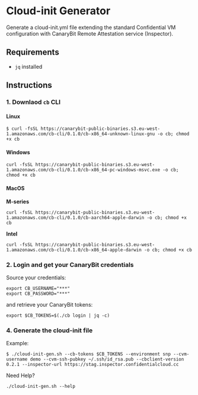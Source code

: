 # Cloud-init Generator

Generate a cloud-init.yml file extending the standard Confidential VM configuration with CanaryBit Remote Attestation service (Inspector).

## Requirements

- `jq` installed

## Instructions

### 1. Downlaod `cb` CLI 

#### Linux
  
```
$ curl -fsSL https://canarybit-public-binaries.s3.eu-west-1.amazonaws.com/cb-cli/0.1.0/cb-x86_64-unknown-linux-gnu -o cb; chmod +x cb
```
  
#### Windows
  
```
curl -fsSL https://canarybit-public-binaries.s3.eu-west-1.amazonaws.com/cb-cli/0.1.0/cb-x86_64-pc-windows-msvc.exe -o cb; chmod +x cb
```
  
#### MacOS

**M-series**
  
```
curl -fsSL https://canarybit-public-binaries.s3.eu-west-1.amazonaws.com/cb-cli/0.1.0/cb-aarch64-apple-darwin -o cb; chmod +x cb
```

**Intel** 
  
```
curl -fsSL https://canarybit-public-binaries.s3.eu-west-1.amazonaws.com/cb-cli/0.1.0/cb-x86_64-apple-darwin -o cb; chmod +x cb
```

### 2. Login and get your CanaryBit credentials

Source your credentials:
```
export CB_USERNAME="***"
export CB_PASSWORD="***"
```

and retrieve your CanaryBit tokens:

```
export $CB_TOKENS=$(./cb login | jq -c)
```

### 4. Generate the cloud-init file

Example: 
```
$ ./cloud-init-gen.sh --cb-tokens $CB_TOKENS --environment snp --cvm-username demo --cvm-ssh-pubkey ~/.ssh/id_rsa.pub --cbclient-version 0.2.1 --inspector-url https://stag.inspector.confidentialcloud.cc
```

Need Help?

```
./cloud-init-gen.sh --help
```
